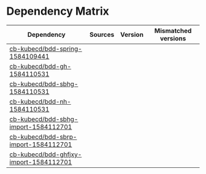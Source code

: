 # Dependency Matrix

Dependency | Sources | Version | Mismatched versions
---------- | ------- | ------- | -------------------
[cb-kubecd/bdd-spring-1584109441](https://github.com/cb-kubecd/bdd-spring-1584109441.git) |  | []() | 
[cb-kubecd/bdd-gh-1584110531](https://github.com/cb-kubecd/bdd-gh-1584110531.git) |  | []() | 
[cb-kubecd/bdd-sbhg-1584110531](https://github.com/cb-kubecd/bdd-sbhg-1584110531.git) |  | []() | 
[cb-kubecd/bdd-nh-1584110531](https://github.com/cb-kubecd/bdd-nh-1584110531.git) |  | []() | 
[cb-kubecd/bdd-sbhg-import-1584112701](https://github.com/cb-kubecd/bdd-sbhg-import-1584112701.git) |  | []() | 
[cb-kubecd/bdd-sbrp-import-1584112701](https://github.com/cb-kubecd/bdd-sbrp-import-1584112701.git) |  | []() | 
[cb-kubecd/bdd-ghfjxy-import-1584112701](https://github.com/cb-kubecd/bdd-ghfjxy-import-1584112701.git) |  | []() | 
